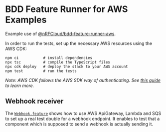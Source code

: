 # BDD Feature Runner for AWS Examples

Example use of [@nRFCloud/bdd-feature-runner-aws](https://github.com/nRFCloud/bdd-feature-runner-aws).

In order to run the tests, set up the necessary AWS resources using the AWS CDK:

    npm ci           # install dependencies
    npx tsc          # compile the TypeScript files
    npx cdk deploy   # deploy the stack to your AWS account
    npm test         # run the tests

*Note: AWS CDK follows the AWS SDK way of authenticating. See [this guide](https://awslabs.github.io/aws-cdk/getting-started.html#configuring-the-cdk)    to learn more.*

## Webhook receiver

The [`Webhook.feature`](./features/Webhook.feature) shows how to use AWS ApiGateway, Lambda and SQS to set up a real test double for a webhook endpoint. It enables to test that a component which is supposed to send a webhook is actually sending it.
